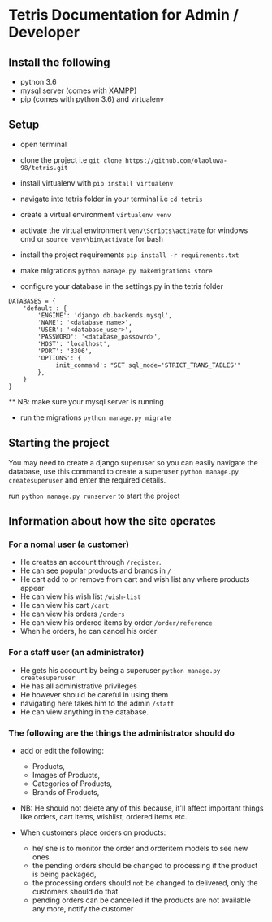 # Tetris Documentation for Admin / Developer

## Install the following

* python 3.6
* mysql server (comes with XAMPP)
* pip (comes with python 3.6) and virtualenv


## Setup

* open terminal
* clone the project i.e `git clone https://github.com/olaoluwa-98/tetris.git`
* install virtualenv with `pip install virtualenv`
* navigate into tetris folder in your terminal i.e `cd tetris`
* create a virtual environment `virtualenv venv`
* activate the virtual environment `venv\Scripts\activate` for windows cmd or `source venv\bin\activate` for bash
* install the project requirements `pip install -r requirements.txt`
* make migrations `python manage.py makemigrations store`

* configure your database in the settings.py in the tetris folder
```
DATABASES = {
    'default': {
        'ENGINE': 'django.db.backends.mysql',
        'NAME': '<database_name>',
        'USER': '<database_user>',
        'PASSWORD': '<database_passowrd>',
        'HOST': 'localhost',
        'PORT': '3306',
        'OPTIONS': {
            'init_command': "SET sql_mode='STRICT_TRANS_TABLES'"
        },
    }
}
```

** NB: make sure your mysql server is running
* run the migrations `python manage.py migrate`

## Starting the project

You may need to create a django superuser so you can easily navigate the database, use this command to create a superuser
`python manage.py createsuperuser` and enter the required details.

run `python manage.py runserver` to start the project


## Information about how the site operates

### For a nomal user (a customer)

* He creates an account through `/register`.
* He can see popular products and brands in `/`
* He cart add to or remove from cart and wish list any where products appear
* He can view his wish list `/wish-list`
* He can view his cart `/cart`
* He can view his orders `/orders`
* He can view his ordered items by order `/order/reference`
* When he orders, he can cancel his order

### For a staff user (an administrator)

* He gets his account by being a superuser `python manage.py createsuperuser`
* He has all administrative privileges
* He however should be careful in using them
* navigating here takes him to the admin `/staff`
* He can view anything in the database.


### The following are the things the administrator should do

* add or edit the following:
	* Products,
	* Images of Products,
	* Categories of Products,
	* Brands of Products,
* NB: He should not delete any of this because, it'll affect important things like orders, cart items, wishlist, ordered items etc.

* When customers place orders on products:
	* he/ she is to monitor the order and orderitem models to see new ones
	* the pending orders should be changed to processing if the product is being packaged,
	* the processing orders should `not` be changed to delivered, only the customers should do that
	* pending orders can be cancelled if the products are not available any more, notify the customer